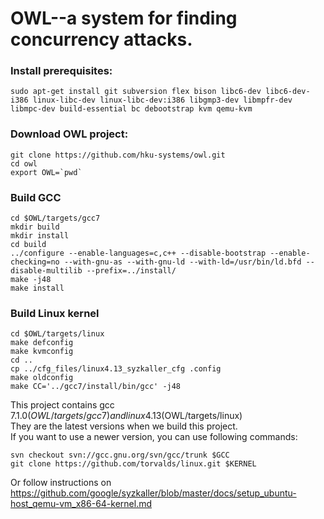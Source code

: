 # OWL--a system for finding concurrency attacks.

### Install prerequisites:
```
sudo apt-get install git subversion flex bison libc6-dev libc6-dev-i386 linux-libc-dev linux-libc-dev:i386 libgmp3-dev libmpfr-dev libmpc-dev build-essential bc debootstrap kvm qemu-kvm
```

### Download OWL project:

```
git clone https://github.com/hku-systems/owl.git
cd owl
export OWL=`pwd`
```
### Build GCC
```
cd $OWL/targets/gcc7
mkdir build
mkdir install
cd build
../configure --enable-languages=c,c++ --disable-bootstrap --enable-checking=no --with-gnu-as --with-gnu-ld --with-ld=/usr/bin/ld.bfd --disable-multilib --prefix=../install/
make -j48
make install
```
### Build Linux kernel
```
cd $OWL/targets/linux
make defconfig
make kvmconfig
cd ..
cp ../cfg_files/linux4.13_syzkaller_cfg .config
make oldconfig
make CC='../gcc7/install/bin/gcc' -j48
```
This project contains gcc 7.1.0($OWL/targets/gcc7) and linux 4.13($OWL/targets/linux)<br>
They are the latest versions when we build this project.<br>
If you want to use a newer version, you can use following commands:<br>
```
svn checkout svn://gcc.gnu.org/svn/gcc/trunk $GCC
git clone https://github.com/torvalds/linux.git $KERNEL
```
Or follow instructions on https://github.com/google/syzkaller/blob/master/docs/setup_ubuntu-host_qemu-vm_x86-64-kernel.md
